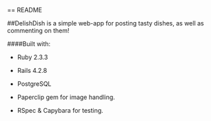 == README

##DelishDish is a simple web-app for posting tasty dishes, as well as commenting on them!

####Built with:

* Ruby 2.3.3

* Rails 4.2.8

* PostgreSQL

* Paperclip gem for image handling.

* RSpec & Capybara for testing.
